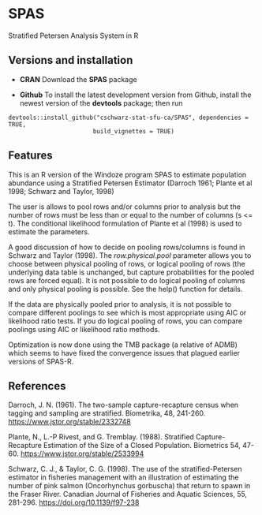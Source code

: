 # SPAS
Stratified Petersen Analysis System in R

## Versions and installation

  * **CRAN**  Download the **SPAS** package

  * **Github** To install the latest development version from Github, 
    install the newest version of the **devtools** package; then run
```
devtools::install_github("cschwarz-stat-sfu-ca/SPAS", dependencies = TRUE,
                        build_vignettes = TRUE)
```

## Features
This is an R version of the Windoze program SPAS to estimate population abundance
using a Stratified Petersen Estimator (Darroch 1961; Plante et al 1998; Schwarz and Taylor, 1998)

The user is allows to pool rows and/or columns prior to analysis but the number of rows must be
less than or equal to the number of columns (s <= t). The conditional likelihood formulation of
Plante et al (1998) is used to estimate the parameters. 

A good discussion 
of how to decide on pooling rows/columns is found in Schwarz and Taylor (1998). The *row.physical.pool*
parameter allows you to choose between physical pooling of rows, or logical pooling of rows (the underlying
data table is unchanged, but capture probabilities for the pooled rows are forced equal). It is not possible
to do logical pooling of columns and only physical pooling is possible. See the help() function 
for details.

If the data are physically pooled prior to analysis, it is not possible to compare different
poolings to see which is most appropriate using AIC or likelihood ratio tests. If you do logical 
pooling of rows, you can compare poolings using AIC or likelihood ratio methods.

Optimization is now done using the TMB package (a relative of ADMB) which seems to have
fixed the convergence issues that plagued earlier versions of SPAS-R.

## References
Darroch, J. N. (1961). The two-sample capture-recapture census when tagging and sampling are stratified. Biometrika, 48, 241-260.
https://www.jstor.org/stable/2332748

Plante, N., L.-P Rivest, and G. Tremblay. (1988). Stratified Capture-Recapture Estimation of the Size of a Closed Population. Biometrics 54, 47-60.
https://www.jstor.org/stable/2533994

Schwarz, C. J., & Taylor, C. G. (1998). The use of the stratified-Petersen estimator in fisheries management with an illustration of estimating the number of pink salmon (Oncorhynchus gorbuscha) that return to spawn in the Fraser River. Canadian Journal of Fisheries and Aquatic Sciences, 55, 281-296.
https://doi.org/10.1139/f97-238

